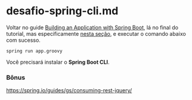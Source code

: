 # desafio-spring-cli.md


Voltar no guide [Building an Application with Spring Boot](https://spring.io/guides/gs/spring-boot/),
lá no final do tutorial, mas especificamente [nesta seção](https://spring.io/guides/gs/spring-boot/#_jar_support_and_groovy_support),
e executar o comando abaixo com sucesso.

    spring run app.groovy

Você precisará instalar o __Spring Boot CLI__.


### Bônus

https://spring.io/guides/gs/consuming-rest-jquery/